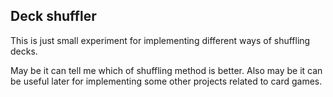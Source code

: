 ## Deck shuffler

This is just small experiment for implementing different ways of shuffling decks.

May be it can tell me which of shuffling method is better.
Also may be it can be useful later for implementing some other projects related to card games.